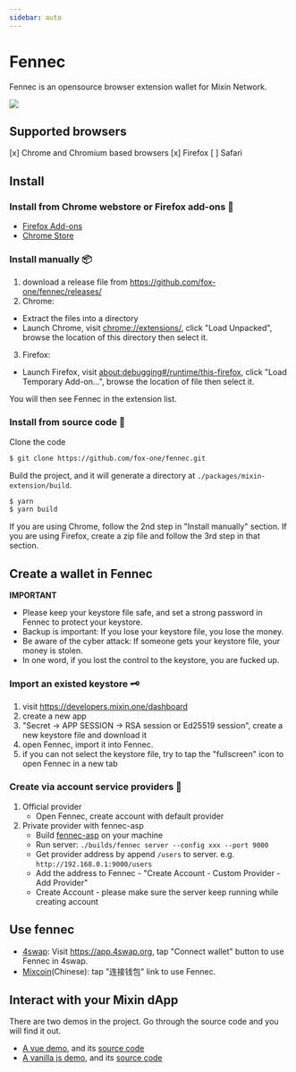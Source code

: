 ```yaml
---
sidebar: auto
---
```


# Fennec

Fennec is an opensource browser extension wallet for Mixin Network.

![](https://lh3.googleusercontent.com/6yvEm05DlmLsipLv_87p7lxk_INfedElWcv2L5YkB6k-pGDKBCax7EINAdveOjtH7zKq3aV6ZvRN0BjXv_l4mC5l=w640-h400-e365-rj-sc0x00ffffff)

## Supported browsers

[x] Chrome and Chromium based browsers
[x] Firefox
[ ] Safari

## Install

### Install from Chrome webstore or Firefox add-ons 🛒

- [Firefox Add-ons](https://addons.mozilla.org/en-US/firefox/addon/fox_fennec/)
- [Chrome Store](https://chrome.google.com/webstore/detail/fennec/eincngenkhohbbfpkohipekcmnkfamjp)

### Install manually 📦

1. download a release file from https://github.com/fox-one/fennec/releases/
2. Chrome:

- Extract the files into a directory
- Launch Chrome, visit [chrome://extensions/](chrome://extensions/), click "Load Unpacked", browse the location of this directory then select it.

3. Firefox:

- Launch Firefox, visit [about:debugging#/runtime/this-firefox](about:debugging#/runtime/this-firefox), click "Load Temporary Add-on...", browse the location of file then select it.

You will then see Fennec in the extension list.

### Install from source code 🔧

Clone the code

```bash
$ git clone https://github.com/fox-one/fennec.git
```

Build the project, and it will generate a directory at `./packages/mixin-extension/build`.

```bash
$ yarn
$ yarn build
```

If you are using Chrome, follow the 2nd step in "Install manually" section. If you are using Firefox, create a zip file and follow the 3rd step in that section.

## Create a wallet in Fennec

<f-tip :closeable="false" type="warning">

**IMPORTANT**

- Please keep your keystore file safe, and set a strong password in Fennec to protect your keystore.
- Backup is important: If you lose your keystore file, you lose the money.
- Be aware of the cyber attack: If someone gets your keystore file, your money is stolen.
- In one word, if you lost the control to the keystore, you are fucked up.

</f-tip>

### Import an existed keystore 🗝

1. visit https://developers.mixin.one/dashboard
2. create a new app
3. "Secret -> APP SESSION -> RSA session or Ed25519 session", create a new keystore file and download it
4. open Fennec, import it into Fennec.
5. if you can not select the keystore file, try to tap the "fullscreen" icon to open Fennec in a new tab

### Create via account service providers 🔑

1. Official provider
   - Open Fennec, create account with default provider
2. Private provider with fennec-asp
   - Build [fennec-asp](https://github.com/fox-one/fennec) on your machine
   - Run server: `./builds/fennec server --config xxx --port 9000`
   - Get provider address by append `/users` to server. e.g. `http://192.168.0.1:9000/users`
   - Add the address to Fennec - "Create Account - Custom Provider - Add Provider"
   - Create Account - please make sure the server keep running while creating account

## Use fennec

- [4swap](https://4swap.org): Visit https://app.4swap.org, tap "Connect wallet" button to use Fennec in 4swap.
- [Mixcoin](https://mixcoin.one)(Chinese): tap "连接钱包" link to use Fennec.

## Interact with your Mixin dApp

There are two demos in the project. Go through the source code and you will find it out.

- [A vue demo](https://fox-one.github.io/fennec), and its [source code](https://github.com/fox-one/fennec/tree/main/packages/mixin-extension-demo)
- [A vanilla js demo](https://fox-one.github.io/fennec/javascript), and its [source code](https://github.com/fox-one/fennec/blob/main/packages/mixin-extension-demo/public/javascript.html)
